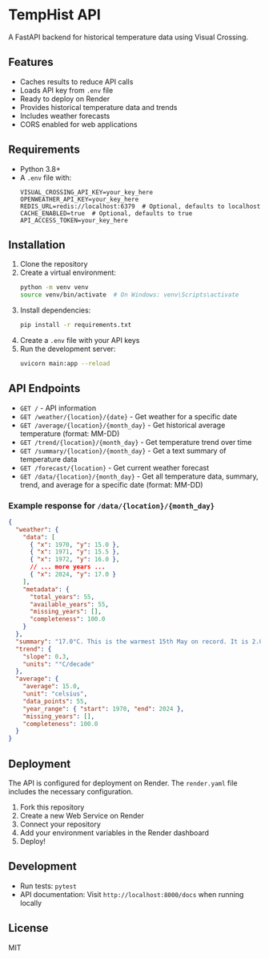 # TempHist API

A FastAPI backend for historical temperature data using Visual Crossing.

## Features

- Caches results to reduce API calls
- Loads API key from `.env` file
- Ready to deploy on Render
- Provides historical temperature data and trends
- Includes weather forecasts
- CORS enabled for web applications

## Requirements

- Python 3.8+
- A `.env` file with:
  ```
  VISUAL_CROSSING_API_KEY=your_key_here
  OPENWEATHER_API_KEY=your_key_here
  REDIS_URL=redis://localhost:6379  # Optional, defaults to localhost
  CACHE_ENABLED=true  # Optional, defaults to true
  API_ACCESS_TOKEN=your_key_here
  ```

## Installation

1. Clone the repository
2. Create a virtual environment:
   ```bash
   python -m venv venv
   source venv/bin/activate  # On Windows: venv\Scripts\activate
   ```
3. Install dependencies:
   ```bash
   pip install -r requirements.txt
   ```
4. Create a `.env` file with your API keys
5. Run the development server:
   ```bash
   uvicorn main:app --reload
   ```

## API Endpoints

- `GET /` - API information
- `GET /weather/{location}/{date}` - Get weather for a specific date
- `GET /average/{location}/{month_day}` - Get historical average temperature (format: MM-DD)
- `GET /trend/{location}/{month_day}` - Get temperature trend over time
- `GET /summary/{location}/{month_day}` - Get a text summary of temperature data
- `GET /forecast/{location}` - Get current weather forecast
- `GET /data/{location}/{month_day}` - Get all temperature data, summary, trend, and average for a specific date (format: MM-DD)

### Example response for `/data/{location}/{month_day}`

```json
{
  "weather": {
    "data": [
      { "x": 1970, "y": 15.0 },
      { "x": 1971, "y": 15.5 },
      { "x": 1972, "y": 16.0 },
      // ... more years ...
      { "x": 2024, "y": 17.0 }
    ],
    "metadata": {
      "total_years": 55,
      "available_years": 55,
      "missing_years": [],
      "completeness": 100.0
    }
  },
  "summary": "17.0°C. This is the warmest 15th May on record. It is 2.0°C warmer than average today.",
  "trend": {
    "slope": 0.3,
    "units": "°C/decade"
  },
  "average": {
    "average": 15.0,
    "unit": "celsius",
    "data_points": 55,
    "year_range": { "start": 1970, "end": 2024 },
    "missing_years": [],
    "completeness": 100.0
  }
}
```

## Deployment

The API is configured for deployment on Render. The `render.yaml` file includes the necessary configuration.

1. Fork this repository
2. Create a new Web Service on Render
3. Connect your repository
4. Add your environment variables in the Render dashboard
5. Deploy!

## Development

- Run tests: `pytest`
- API documentation: Visit `http://localhost:8000/docs` when running locally

## License

MIT
